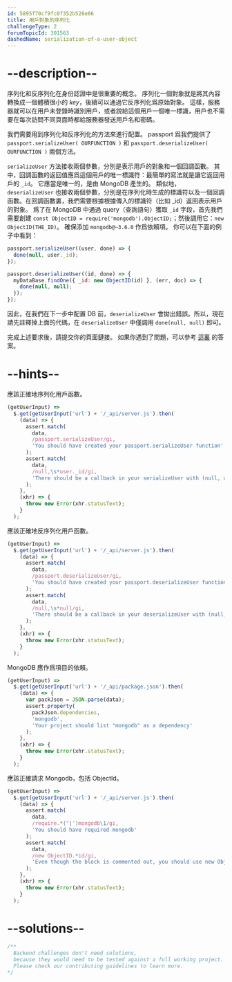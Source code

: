 ```yaml
---
id: 5895f70cf9fc0f352b528e66
title: 用戶對象的序列化
challengeType: 2
forumTopicId: 301563
dashedName: serialization-of-a-user-object
---
```


# --description--

序列化和反序列化在身份認證中是很重要的概念。 序列化一個對象就是將其內容轉換成一個體積很小的 *key*，後續可以通過它反序列化爲原始對象。 這樣，服務器就可以在用戶未登錄時識別用戶，或者說給這個用戶一個唯一標識，用戶也不需要在每次訪問不同頁面時都給服務器發送用戶名和密碼。

我們需要用到序列化和反序列化的方法來進行配置。 passport 爲我們提供了 `passport.serializeUser( OURFUNCTION )` 和 `passport.deserializeUser( OURFUNCTION )` 兩個方法。

`serializeUser` 方法接收兩個參數，分別是表示用戶的對象和一個回調函數。 其中，回調函數的返回值應爲這個用戶的唯一標識符：最簡單的寫法就是讓它返回用戶的 `_id`。 它應當是唯一的，是由 MongoDB 產生的。 類似地，`deserializeUser` 也接收兩個參數，分別是在序列化時生成的標識符以及一個回調函數。在回調函數裏，我們需要根據根據傳入的標識符（比如 \_id）返回表示用戶的對象。 爲了在 MongoDB 中通過 query（查詢語句）獲取 `_id` 字段，首先我們需要創建 `const ObjectID = require('mongodb').ObjectID;`；然後調用它：`new ObjectID(THE_ID)`。 確保添加 `mongodb@~3.6.0` 作爲依賴項。 你可以在下面的例子中看到：

```js
passport.serializeUser((user, done) => {
  done(null, user._id);
});

passport.deserializeUser((id, done) => {
  myDataBase.findOne({ _id: new ObjectID(id) }, (err, doc) => {
    done(null, null);
  });
});
```

因此，在我們在下一步中配置 DB 前，`deserializeUser` 會拋出錯誤。所以，現在請先註釋掉上面的代碼，在 `deserializeUser` 中僅調用 `done(null, null)` 即可。

完成上述要求後，請提交你的頁面鏈接。 如果你遇到了問題，可以參考 [這裏](https://gist.github.com/camperbot/7068a0d09e61ec7424572b366751f048) 的答案。

# --hints--

應該正確地序列化用戶函數。

```js
(getUserInput) =>
  $.get(getUserInput('url') + '/_api/server.js').then(
    (data) => {
      assert.match(
        data,
        /passport.serializeUser/gi,
        'You should have created your passport.serializeUser function'
      );
      assert.match(
        data,
        /null,\s*user._id/gi,
        'There should be a callback in your serializeUser with (null, user._id)'
      );
    },
    (xhr) => {
      throw new Error(xhr.statusText);
    }
  );
```

應該正確地反序列化用戶函數。

```js
(getUserInput) =>
  $.get(getUserInput('url') + '/_api/server.js').then(
    (data) => {
      assert.match(
        data,
        /passport.deserializeUser/gi,
        'You should have created your passport.deserializeUser function'
      );
      assert.match(
        data,
        /null,\s*null/gi,
        'There should be a callback in your deserializeUser with (null, null) for now'
      );
    },
    (xhr) => {
      throw new Error(xhr.statusText);
    }
  );
```

MongoDB 應作爲項目的依賴。

```js
(getUserInput) =>
  $.get(getUserInput('url') + '/_api/package.json').then(
    (data) => {
      var packJson = JSON.parse(data);
      assert.property(
        packJson.dependencies,
        'mongodb',
        'Your project should list "mongodb" as a dependency'
      );
    },
    (xhr) => {
      throw new Error(xhr.statusText);
    }
  );
```

應該正確請求 Mongodb，包括 ObjectId。

```js
(getUserInput) =>
  $.get(getUserInput('url') + '/_api/server.js').then(
    (data) => {
      assert.match(
        data,
        /require.*("|')mongodb\1/gi,
        'You should have required mongodb'
      );
      assert.match(
        data,
        /new ObjectID.*id/gi,
        'Even though the block is commented out, you should use new ObjectID(id) for when we add the database'
      );
    },
    (xhr) => {
      throw new Error(xhr.statusText);
    }
  );
```

# --solutions--

```js
/**
  Backend challenges don't need solutions, 
  because they would need to be tested against a full working project. 
  Please check our contributing guidelines to learn more.
*/
```

